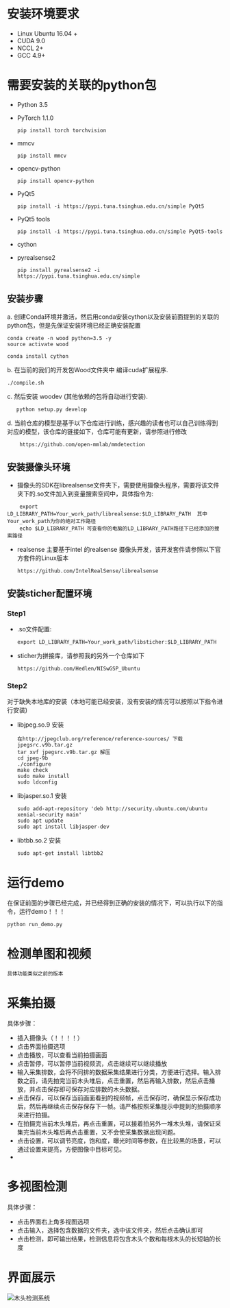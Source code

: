#  安装环境要求
- Linux Ubuntu 16.04 +
- CUDA 9.0
- NCCL 2+
- GCC 4.9+
  
#  需要安装的关联的python包
- Python 3.5
- PyTorch 1.1.0
  
    ```
    pip install torch torchvision
    ```
- mmcv
 
    ```
    pip install mmcv
    ```
- opencv-python
  
    ```
    pip install opencv-python
    ```
- PyQt5
   
    ```
    pip install -i https://pypi.tuna.tsinghua.edu.cn/simple PyQt5
    ```
- PyQt5 tools
  
    ```
    pip install -i https://pypi.tuna.tsinghua.edu.cn/simple PyQt5-tools
    ```
- cython

- pyrealsense2
  
    ```
    pip install pyrealsense2 -i https://pypi.tuna.tsinghua.edu.cn/simple
    ```

## 安装步骤
a. 创建Conda环境并激活，然后用conda安装cython以及安装前面提到的关联的python包，但是先保证安装环境已经正确安装配置

```shell
conda create -n wood python=3.5 -y
source activate wood

conda install cython
```

b. 在当前的我们的开发包Wood文件夹中 编译cuda扩展程序.

```shell
./compile.sh
```

c. 然后安装 woodev (其他依赖的包将自动进行安装).

```shell
   python setup.py develop
```
d. 当前仓库的模型是基于以下仓库进行训练，感兴趣的读者也可以自己训练得到对应的模型，该仓库的链接如下，仓库可能有更新，请参照进行修改
```
    https://github.com/open-mmlab/mmdetection
```
## 安装摄像头环境
- 摄像头的SDK在librealsense文件夹下，需要使用摄像头程序，需要将该文件夹下的.so文件加入到变量搜索空间中，具体指令为:
```
    export LD_LIBRARY_PATH=Your_work_path/librealsense:$LD_LIBRARY_PATH  其中Your_work_path为你的绝对工作路径
    echo $LD_LIBRARY_PATH 可查看你的电脑的LD_LIBRARY_PATH路径下已经添加的搜索路径
```
- realsense 主要基于intel 的realsense 摄像头开发，该开发套件请参照以下官方套件的Linux版本
    ```
   https://github.com/IntelRealSense/librealsense
    ```

## 安装sticher配置环境
### Step1 
- .so文件配置:
    ```
    export LD_LIBRARY_PATH=Your_work_path/libsticher:$LD_LIBRARY_PATH
    ```
- sticher为拼接库，请参照我的另外一个仓库如下
    ```
    https://github.com/Hedlen/NISwGSP_Ubuntu
    ```
### Step2 
对于缺失本地库的安装（本地可能已经安装，没有安装的情况可以按照以下指令进行安装)
- libjpeg.so.9 安装
    ```
    在http://jpegclub.org/reference/reference-sources/ 下载 jpegsrc.v9b.tar.gz
    tar xvf jpegsrc.v9b.tar.gz 解压
	cd jpeg-9b
	./configure
	make check
	sudo make install
	sudo ldconfig
    ```
- libjasper.so.1 安装
    ```
	sudo add-apt-repository 'deb http://security.ubuntu.com/ubuntu xenial-security main'
	sudo apt update
	sudo apt install libjasper-dev
    ```
- libtbb.so.2 安装
    ```
	sudo apt-get install libtbb2
    ```
# 运行demo
在保证前面的步骤已经完成，并已经得到正确的安装的情况下，可以执行以下的指令，运行demo！！！
```
python run_demo.py
```

# 检测单图和视频

```
具体功能类似之前的版本
```
# 采集拍摄
具体步骤：
- 插入摄像头（！！！！）
- 点击界面拍摄选项
- 点击播放，可以查看当前拍摄画面
- 点击暂停，可以暂停当前视频流，点击继续可以继续播放
- 输入采集排数，会将不同排的数据采集结果进行分类，方便进行选择。输入排数之前，请先拍完当前木头堆后，点击重置，然后再输入排数，然后点击播放，并点击保存即可保存对应排数的木头数据。
- 点击保存，可以保存当前画面看到的视频帧，点击保存时，确保显示保存成功后，然后再继续点击保存保存下一帧。请严格按照采集提示中提到的拍摄顺序来进行拍摄。
- 在拍摄完当前木头堆后，再点击重置，可以接着拍另外一堆木头堆，请保证采集完当前木头堆后再点击重置，又不会使采集数据出现问题。
- 点击设置，可以调节亮度，饱和度，曝光时间等参数，在比较黑的场景，可以通过设置来提亮，方便图像中目标可见。
- 
# 多视图检测
具体步骤：
- 点击界面右上角多视图选项
- 点击输入，选择包含数据的文件夹，选中该文件夹，然后点击确认即可
- 点击检测，即可输出结果，检测信息将包含木头个数和每根木头的长短轴的长度

# 界面展示

![木头检测系统](ui/ui.jpeg)



